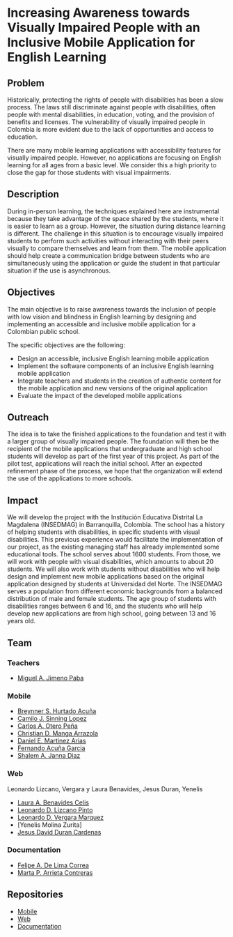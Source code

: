 # Increasing Awareness towards Visually Impaired People with an Inclusive Mobile Application for English Learning
## Problem
Historically, protecting the rights of people with disabilities has been a slow process. The laws still discriminate against people with disabilities, often people with mental disabilities, in education, voting, and the provision of benefits and licenses. The vulnerability of visually impaired people in Colombia is more evident due to the lack of opportunities and access to education. 

There are many mobile learning applications with accessibility features for visually impaired people. However, no applications are focusing on English learning for all ages from a basic level. We consider this a high priority to close the gap for those students with visual impairments.
## Description
During in-person learning, the techniques explained here are instrumental because they take advantage of the space shared by the students, where it is easier to learn as a group. However, the situation during distance learning is different. The challenge in this situation is to encourage visually impaired students to perform such activities without interacting with their peers visually to compare themselves and learn from them. The mobile application should help create a communication bridge between students who are simultaneously using the application or guide the student in that particular situation if the use is asynchronous.
## Objectives
The main objective is to raise awareness towards the inclusion of people with low vision and blindness in English learning by designing and implementing an accessible and inclusive mobile application for a Colombian public school.

The specific objectives are the following:
 
- Design an accessible, inclusive English learning mobile application
- Implement the software components of an  inclusive English learning mobile application
- Integrate teachers and students in the creation of authentic content for the mobile application and new versions of the original application 
- Evaluate the impact of the developed mobile applications


## Outreach
The idea is to take the finished applications to the foundation and test it with a larger group of visually impaired people. The foundation will then be the recipient of the mobile applications that undergraduate and high school students will develop as part of the first year of this project. As part of the pilot test, applications will reach the initial school. After an expected refinement phase of the process, we hope that the organization will extend the use of the applications to more schools.
## Impact
We will develop the project with the Institución Educativa Distrital La Magdalena (INSEDMAG) in Barranquilla, Colombia. The school has a history of helping students with disabilities, in specific students with visual disabilities. This previous experience would facilitate the implementation of our project, as the existing managing staff has already implemented some educational tools. The school serves about 1600 students. From those, we will work with people with visual disabilities, which amounts to about 20 students. We will also work with students without disabilities who will help design and implement new mobile applications based on the original application designed by students at Universidad del Norte. The INSEDMAG serves a population from different economic backgrounds from a balanced distribution of male and female students. The age group of students with disabilities ranges between 6 and 16, and the students who will help develop new applications are from high school, going between 13 and 16 years old. 

## Team
### Teachers
- [Miguel A. Jimeno Paba](https://github.com/majimeno)
### Mobile
- [Breynner S. Hurtado Acuña](https://github.com/breynner1)
- [Camilo J. Sinning Lopez](https://github.com/CamiloSinningUN)
- [Carlos A. Otero Peña](https://github.com/carlos204658)
- [Christian D. Manga Arrazola](https://github.com/ChristianMA19)
- [Daniel E. Martinez Arias](https://github.com/danielking1205)
- [Fernando Acuña Garcia](https://github.com/iNaFeR02)
- [Shalem A. Janna Diaz](https://github.com/SJanna)
### Web
Leonardo Lizcano, Vergara y Laura Benavides, Jesus Duran, Yenelis
- [Laura A. Benavides Celis](https://github.com/laura13272002)
- [Leonardo D. Lizcano Pinto](https://github.com/LeoLizc)
- [Leonardo D. Vergara Marquez](https://github.com/vergaradl)
- [Yenelis Molina Zurita]
- [Jesus David Duran Cardenas](https://github.com/Davidduran2404)
### Documentation
- [Felipe A. De Lima Correa](https://github.com/d3l1m)
- [Marta P. Arrieta Contreras](https://github.com/Marta-Arrieta)

## Repositories
- [Mobile](https://github.com/Proyecto-Final-EPICS/Ingles-para-todos)
- [Web](https://github.com/Proyecto-Final-EPICS/plataformaweb_videojuegos)
- [Documentation](https://github.com/Proyecto-Final-EPICS/Documentacion)








